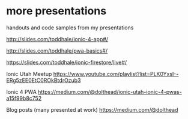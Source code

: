 # more presentations
handouts and code samples from my presentations

http://slides.com/toddhale/ionic-4-app#/

http://slides.com/toddhale/pwa-basics#/

https://slides.com/toddhale/ionic-firestore/live#/

Ionic Utah Meetup https://www.youtube.com/playlist?list=PLK0YxsI--ERg5zEE0EtC0ROkBtdrOzub3

Ionic 4 PWA https://medium.com/@dolthead/ionic-utah-ionic-4-pwas-a15f99b8c752

Blog posts (many presented at work) https://medium.com/@dolthead
